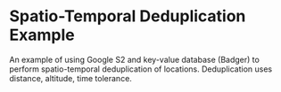 # Spatio-Temporal Deduplication Example
An example of using Google S2 and key-value database (Badger) to perform spatio-temporal deduplication of locations. Deduplication uses distance, altitude, time tolerance.
